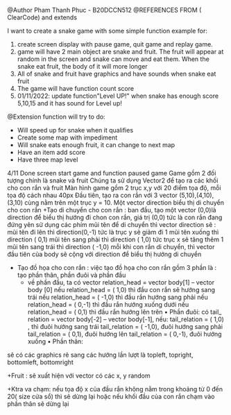 
@Author Pham Thanh Phuc - B20DCCN512
@REFERENCES FROM ( ClearCode) and extends


I want to create a snake game with some simple function example for:
  1. create screen display with pause game, quit game and replay game.
  2. game will have 2 main object are snake and fruit. The fruit will appear at random in the screen and
    snake can move and eat them. When the snake eat fruit, the body of it will more longer
  3. All of snake and fruit have graphics and have sounds when snake eat fruit
  4. The game will have function count score
  5. 01/11/2022: update function"Level UP!" when snake has enough score 5,10,15 and it has sound for Level up!
 
 @Extension function will try to do:
  + Will speed up for snake when it qualifies
  + Create some map with impediment
  + Will snake eats enough fruit, it can change to next map
  + Have an item add score
  + Have three map level

 4/11 Done screen start game and function paused game
Game gồm 2 đối tượng chính là snake và fruit
Chúng ta sử dụng Vector2 để tạo ra các khối cho con rắn và fruit
Màn hình game gồm 2 trục x,y với 20 điểm tọa độ, mỗi tọa độ cách nhau 40px
Đầu tiên, tạo ra con rắn với 3 vector (5,10),(4,10),(3,10) cùng nằm trên một trục y = 10.
Một vector direction biểu thị di chuyển cho con rắn
+Tạo di chuyển cho con rắn :
	ban đầu, tạo một vector (0,0)là direction để biểu thị hướng đi chon con rắn, giá trị (0,0) tức là con rắn đang đứng yên 
	sử dụng các phím mũi tên để di chuyển thì vector direction sẽ :
		mũi tên đi lên thì direction(0,-1) tức là trục y sẽ giảm đi 1
		mũi tên xuống thì direction ( 0,1)
		mũi tên sang phải thì direction ( 1,0) tức trục x sẽ tăng thêm 1
		mũi tên sang trái thì direction ( -1,0)
	mỗi khi con rắn di chuyển, thì vector đầu tiên của body sẽ cộng với direction để biểu thị hướng di chuyển
+ Tạo đồ họa cho con rắn :
	việc tạo đồ họa cho con rắn gồm 3 phần là : tạo phần thân, phần đuôi và phần đầu
	*	về phần đầu, ta có vector relation_head = vector body[1] – vector body [0]
		nếu relation_head = ( 1,0) thì đầu con rắn sẽ hướng sang trái
		nếu relation_head = ( -1,0) thì đầu rắn hướng sang phải
		nếu relation_head = ( 0,-1) thì đầu rắn hướng xuống dưới
		nếu relation_head = ( 0,1) thì đầu rắn hướng lên trên
•	Phần đuôi:
có tail_ relation = vector body[-2] – vector body[-1], nếu:
	tail_relation = ( 1,0) , thì đuôi hướng sang trái
	tail_relation = ( -1,0), đuôi hướng sang phải
	tail_relation = ( 0,1), đuôi hướng lên
	tail_relation = ( 0,-1), đuôi hướng xuống
•	Phần thân:
 

sẽ có các graphics rẽ sang các hướng lần lượt là topleft, topright, bottomleft, bottomright
	
+Fruit : sẽ xuất hiện với vector có các x, y random

+Ktra va chạm:
nếu tọa độ x của đầu rắn không nằm trong khoảng từ 0 đến 20( size cửa sổ) thì sẽ dừng lại
hoặc nếu khối đầu của con rắn chạm vào phần thân sẽ dừng lại

